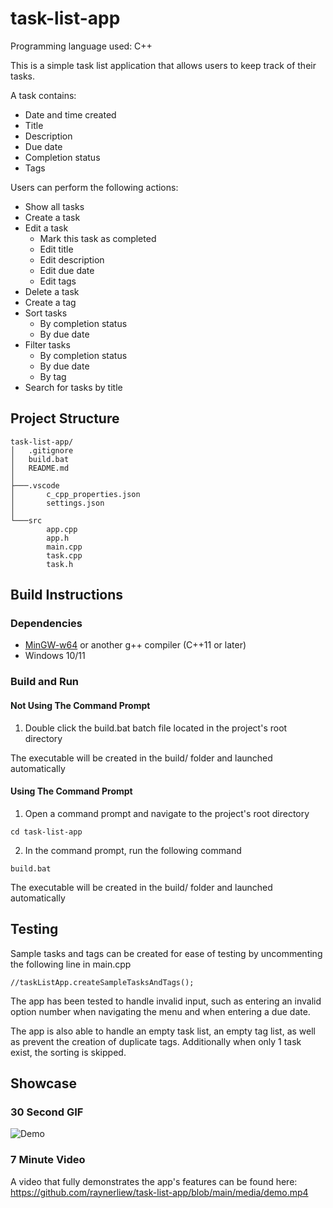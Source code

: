 # task-list-app

Programming language used: C++

This is a simple task list application that allows users to keep track of their tasks.

A task contains:
- Date and time created
- Title
- Description
- Due date
- Completion status
- Tags

Users can perform the following actions:
- Show all tasks
- Create a task
- Edit a task
    - Mark this task as completed
    - Edit title
    - Edit description
    - Edit due date
    - Edit tags
- Delete a task
- Create a tag
- Sort tasks
    - By completion status
    - By due date
- Filter tasks
    - By completion status
    - By due date
    - By tag
- Search for tasks by title


## Project Structure
```
task-list-app/
│   .gitignore
│   build.bat
│   README.md
│
├───.vscode
│       c_cpp_properties.json
│       settings.json
│
└───src
        app.cpp
        app.h
        main.cpp
        task.cpp
        task.h
```


## Build Instructions

### Dependencies

- [MinGW-w64](https://www.mingw-w64.org/) or another g++ compiler (C++11 or later)
- Windows 10/11

### Build and Run

#### Not Using The Command Prompt
1. Double click the build.bat batch file located in the project's root directory

The executable will be created in the build/ folder and launched automatically

#### Using The Command Prompt

1. Open a command prompt and navigate to the project's root directory<br>
```
cd task-list-app
```

2. In the command prompt, run the following command<br>
```
build.bat
```

The executable will be created in the build/ folder and launched automatically


## Testing
Sample tasks and tags can be created for ease of testing by uncommenting the following line in main.cpp<br>
```
//taskListApp.createSampleTasksAndTags();
```

The app has been tested to handle invalid input, such as entering an invalid option number when navigating the menu and when entering a due date.

The app is also able to handle an empty task list, an empty tag list, as well as prevent the creation of duplicate tags. Additionally when only 1 task exist, the sorting is skipped.


## Showcase

### 30 Second GIF
![Demo](media/demo.gif)

### 7 Minute Video
A video that fully demonstrates the app's features can be found here:<br>
https://github.com/raynerliew/task-list-app/blob/main/media/demo.mp4
